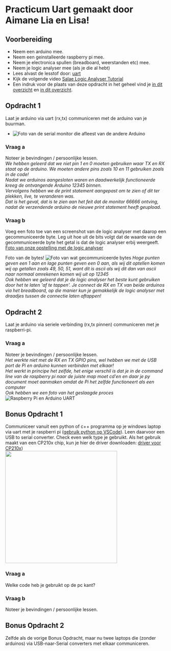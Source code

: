 # Practicum Uart gemaakt door Aimane Lia en Lisa!

## Voorbereiding

- Neem een arduino mee.
- Neem een geinstalleerde raspberry pi mee.
- Neem je electronica spullen (breadboard, weerstanden etc) mee.
- Neem je logic analyser mee (als je die al hebt)
- Lees alvast de lesstof door: [uart](./README.md)
- Kijk de volgende video [Salae Logic Analyser Tutorial](https://www.youtube.com/watch?v=rR5cEFRO9_s)
- Een indruk voor de plaats van deze opdracht in het geheel vind je [in dit overzicht](./img/overzicht1.png) en [in dit overzicht](./img/overzicht2.png).

## Opdracht 1
Laat je arduino via uart (rx,tx) communiceren met de arduino van je buurman.    
- ![Foto van de serial monitor die afleest van de andere Arduino](https://github.com/TICT-TV1SE2-2324/kas-project-parkrangers/blob/main/portfolio/UART/UART_1.png)

### Vraag a
Noteer je bevindingen / persoonlijke lessen.\
*We hebben geleerd dat we niet pin 1 en 0 moeten gebruiken waar TX en RX staat op de arduino. We moeten andere pins zoals 10 en 11 gebruiken zoals in de code!\
Nadat we arduinos aangesloten waren en daadwerkelijk functioneerde kreeg de ontvangende Arduino 12345 binnen.\
Vervolgens hebben we de print statement aangepast om te zien of dit ter plekken, live, te veranderen was.\
Dat is het geval, dat is te zien aan het feit dat de monitor 66666 ontving, nadat de verzendende arduino de nieuwe print statement heeft geupload.*

### Vraag b
Voeg een foto toe van een screenshot van de logic analyser met daarop een gecommuniceerde byte. Leg uit hoe uit de bits volgt dat de waarde van de gecommuniceerde byte het getal is dat de logic analyser erbij weergeeft.\
[Foto van onze opstelling met de logic analyser](https://github.com/TICT-TV1SE2-2324/kas-project-parkrangers/tree/main/portfolio/UART)

Foto van de bytes!
![Foto van wat gecommuniceerde bytes](https://github.com/TICT-TV1SE2-2324/kas-project-parkrangers/blob/main/portfolio/UART/UART_3.png)
*Hoge punten geven een 1 aan en lage punten geven een 0 aan, als wij dit optellen komen wij op getallen zoals 49, 50, 51, want dit is ascii als wij dit dan van ascii naar normaal omrekenen komen wij uit op 12345*\
*Ook hebben we geleerd dat je de logic analyser het beste kunt gebruiken door het te laten 'af te tappen'. Je connect de RX en TX van beide arduinos via het breadboard, op die manier kun je gemakkelijk de logic analyser met draadjes tussen de connectie laten aftappen!*

## Opdracht 2
Laat je arduino via seriele verbinding (rx,tx pinnen) communiceren met je raspberri-pi.   
### Vraag a
Noteer je bevindingen / persoonlijke lessen.\
*Het werkte niet met de RX en TX GPIO pins, wel hebben we met de USB port de Pi en arduino kunnen verbinden met elkaar!\
Het werkt in principe het zelfde, het enige verschil is dat je in de command line van de raspberry pi naar de juiste map moet cd'en en daar je py document moet aanmaken omdat de Pi het zelfde functioneert als een computer*\
*Ook hebben we een foto van het geslaagde proces*\
![Raspberry Pi en Arduino UART](https://github.com/TICT-TV1SE2-2324/kas-project-parkrangers/blob/main/portfolio/UART/UART_4.png)


## Bonus Opdracht 1
Communiceer vanuit een python of c++ programma op je windows laptop via uart met je raspberri pi ([gebruik python op VSCode](../../../software/python/python-op-vscode.md)).
Leen daarvoor een USB to serial converter.
Check even welk type je gebruikt. Als het gebruik maakt van een CP210x chip, kun je hier de driver downloaden:  [driver voor CP210x](https://www.silabs.com/developers/usb-to-uart-bridge-vcp-drivers?tab=downloads))   
<img src="./img/bonus-opdracht.png" width="350px" />

### Vraag a
Welke code heb je gebruikt op de pc kant?
### Vraag b
Noteer je bevindingen / persoonlijke lessen.

## Bonus Opdracht 2
Zelfde als de vorige Bonus Opdracht, maar nu twee laptops die (zonder arduinos) via USB-naar-Serial converters met elkaar communiceren.
